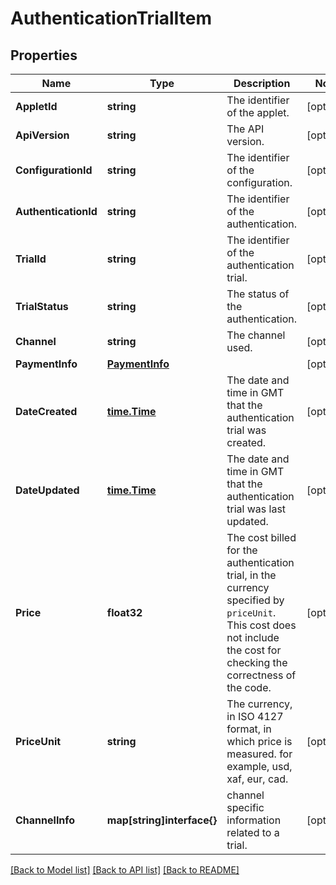 # AuthenticationTrialItem

## Properties

Name | Type | Description | Notes
------------ | ------------- | ------------- | -------------
**AppletId** | **string** | The identifier of the applet. |[optional] 
**ApiVersion** | **string** | The API version. |[optional] 
**ConfigurationId** | **string** | The identifier of the configuration. |[optional] 
**AuthenticationId** | **string** | The identifier of the authentication. |[optional] 
**TrialId** | **string** | The identifier of the authentication trial. |[optional] 
**TrialStatus** | **string** | The status of the authentication. |[optional] 
**Channel** | **string** | The channel used. |[optional] 
**PaymentInfo** | [**PaymentInfo**](PaymentInfo.md) |  |[optional] 
**DateCreated** | [**time.Time**](time.Time.md) | The date and time in GMT that the authentication trial was created.  |[optional] 
**DateUpdated** | [**time.Time**](time.Time.md) | The date and time in GMT that the authentication trial was last updated.  |[optional] 
**Price** | **float32** | The cost billed for the authentication trial, in the currency specified by `priceUnit`. This cost does not include the cost for checking the correctness of the code. |[optional] 
**PriceUnit** | **string** | The currency, in ISO 4127 format, in which price is measured. for example, usd, xaf, eur, cad. |[optional] 
**ChannelInfo** | **map[string]interface{}** | channel specific information related to a trial. |[optional] 

[[Back to Model list]](../README.md#documentation-for-models) [[Back to API list]](../README.md#documentation-for-api-endpoints) [[Back to README]](../README.md)


